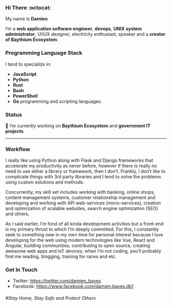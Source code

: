 ### Hi There :octocat:

My name is **Damien**.

I’m a **web application software engineer**, **devops**, **UNIX system administrator**, UI/UX designer, electricity enthusiast, speaker and a **creator of Baythium Ecosystem**.

### Programming Language Stack

I tend to specialize in:

- **JavaScript**
- **Python**
- **Rust**
- **Bash**
- **PowerShell**
- **Go** programming and scripting languages.

### Status

🔭 I’m currently working on **Baythium Ecosystem** and **government IT projects**.

---

### Workflow

I really like using Python along with Flask and Django frameworks that accelerate my productivity as never before, however if there is really no need to use either a library or framework, then I don’t. Frankly, I don’t like to complicate things with 3rd party libraries and I tend to solve the problems using custom solutions and methods.

Concurrently, my skill set includes working with banking, online shops, content management systems, customer relationship management and developing and working with API web-services (micro-services), creation and optimization of scalable websites, search engine optimization (SEO) and others.

As I said earlier, I’m fond of all kinda development activities but a front-end is my primary thrust to which I’m deeply committed. For this, I constantly seek to something new in my own time for personal interest because I love developing for the web using modern technologies like Vue, React and Angular, building communities, contributing 
to open source, creating awesome web apps and IoT devices; when I’m not coding, you’ll probably find me reading, blogging, training for races and etc.

### Get In Touch

- Twitter: https://twitter.com/damien_bayes
- Facebook: https://www.facebook.com/damien.bayes.db1

###### \#Stay Home, Stay Safe and Protect Others
